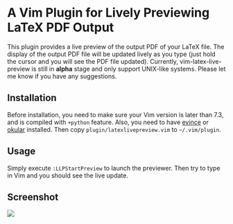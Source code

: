 # A Vim Plugin for Lively Previewing LaTeX PDF Output

This plugin provides a live preview of the output PDF of your LaTeX file. The
display of the output PDF file will be updated lively as you type (just hold
the cursor and you will see the PDF file updated). Currently,
vim-latex-live-preview is still in **alpha** stage and only support UNIX-like
systems. Please let me know if you have any suggestions.

## Installation

Before installation, you need to make sure your Vim version is later than 7.3,
and is compiled with `+python` feature. Also, you need to have [evince][] or
[okular][] installed. Then copy `plugin/latexlivepreview.vim` to
`~/.vim/plugin`.

## Usage

Simply execute `:LLPStartPreview` to launch the previewer. Then try to type in
Vim and you should see the live update.

## Screenshot

![](https://github.com/xuhdev/vim-latex-live-preview/raw/master/screenshots/screenshot.gif)

<!--
The screenshot is at ./screenshots/screenshot.gif
-->

[evince]: http://projects.gnome.org/evince/
[okular]: http://okular.kde.org/
